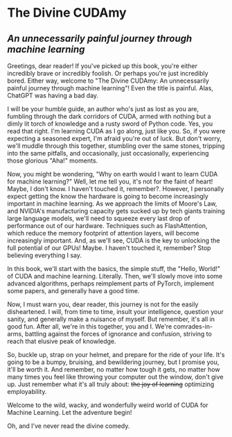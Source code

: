 # The Divine CUDAmy
## *An unnecessarily painful journey through machine learning*

Greetings, dear reader! If you've picked up this book, you're either incredibly brave or incredibly foolish. Or perhaps you're just incredibly bored. Either way, welcome to "The Divine CUDAmy: An unnecessarily painful journey through machine learning"! Even the title is painful. Alas, ChatGPT was having a bad day.

I will be your humble guide, an author who's just as lost as you are, fumbling through the dark corridors of CUDA, armed with nothing but a dimly lit torch of knowledge and a rusty sword of Python code. Yes, you read that right. I'm learning CUDA as I go along, just like you. So, if you were expecting a seasoned expert, I'm afraid you're out of luck. But don't worry, we'll muddle through this together, stumbling over the same stones, tripping into the same pitfalls, and occasionally, just occasionally, experiencing those glorious "Aha!" moments.

Now, you might be wondering, "Why on earth would I want to learn CUDA for machine learning?" Well, let me tell you, it's not for the faint of heart! Maybe, I don't know. I haven't touched it, remember?. However, I personally expect getting the know the hardware is going to become increasingly important in machine learning. As we approach the limits of Moore's Law, and NVIDIA's manufacturing capacity gets sucked up by tech giants training large language models, we'll need to squeeze every last drop of performance out of our hardware. Techniques such as FlashAttention, which reduce the memory footprint of attention layers, will become increasingly important. And, as we'll see, CUDA is the key to unlocking the full potential of our GPUs! Maybe. I haven't touched it, remember? Stop believing everything I say.

In this book, we'll start with the basics, the simple stuff, the "Hello, World!" of CUDA and machine learning. Literally. Then, we'll slowly move into some advanced algorithms, perhaps reimplement parts of PyTorch, implement some papers, and generally have a good time.

Now, I must warn you, dear reader, this journey is not for the easily disheartened. I will, from time to time, insult your intelligence, question your sanity, and generally make a nuisance of myself. But remember, it's all in good fun. After all, we're in this together, you and I. We're comrades-in-arms, battling against the forces of ignorance and confusion, striving to reach that elusive peak of knowledge.

So, buckle up, strap on your helmet, and prepare for the ride of your life. It's going to be a bumpy, bruising, and bewildering journey, but I promise you, it'll be worth it. And remember, no matter how tough it gets, no matter how many times you feel like throwing your computer out the window, don't give up. Just remember what it's all truly about: <strike>the joy of learning</strike> optimizing employability.

Welcome to the wild, wacky, and wonderfully weird world of CUDA for Machine Learning. Let the adventure begin!

Oh, and I’ve never read the divine comedy.